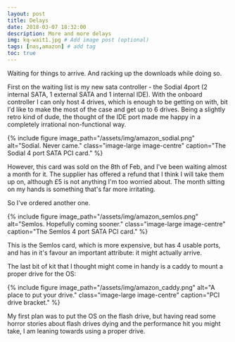 ```yaml
---
layout: post
title: Delays
date: 2018-03-07 18:32:00
description: More and more delays
img: kq-wait1.jpg # Add image post (optional)
tags: [nas,amazon] # add tag
toc: true
---
```


Waiting for things to arrive. And racking up the downloads while doing so.

First on the waiting list is my new sata controller - the Sodial 4port (2 internal SATA, 1 external SATA and 1 internal IDE). With the onboard controller I can only host 4 drives, which is enough to be getting on with, bit I'd like to make the most of the case and get up to 6 drives. Being a slightly retro kind of dude, the thought of the IDE port made me happy in a completely irrational non-functional way.

{% include figure image_path="/assets/img/amazon_sodial.png" alt="Sodial. Never came." class="image-large image-centre" caption="The Sodial 4 port SATA PCI card." %}

However, this card was sold on the 8th of Feb, and I've been waiting almost a month for it. The supplier has offered a refund that I think I will take them up on, although £5 is not anything I'm too worried about. The month sitting on my hands is something that's far more irritating.

So I've ordered another one.

{% include figure image_path="/assets/img/amazon_semlos.png" alt="Semlos. Hopefully coming sooner." class="image-large image-centre" caption="The Semlos 4 port SATA PCI card." %}

This is the Semlos card, which is more expensive, but has 4 usable ports, and has in it's favour an important attribute: it might actually arrive.

The last bit of kit that I thought might come in handy is a caddy to mount a proper drive for the OS:

{% include figure image_path="/assets/img/amazon_caddy.png" alt="A place to put your drive." class="image-large image-centre" caption="PCI drive bracket." %}

My first plan was to put the OS on the flash drive, but having read some horror stories about flash drives dying and the performance hit you might take, I am leaning towards using a proper drive.
